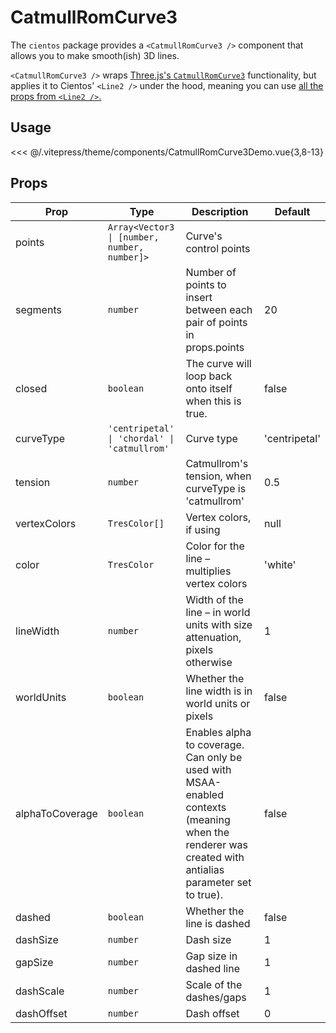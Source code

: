 # CatmullRomCurve3

<DocsDemo>
  <CatmullRomCurve3Demo />
</DocsDemo>

The `cientos` package provides a `<CatmullRomCurve3 />` component that allows you to make smooth(ish) 3D lines.

`<CatmullRomCurve3 />` wraps [Three.js's `CatmullRomCurve3`](https://threejs.org/docs/index.html?q=catmu#api/en/extras/curves/CatmullRomCurve3) functionality, but applies it to Cientos' `<Line2 />` under the hood, meaning you can use [all the props from `<Line2 />`.](line2#props)


## Usage
<<< @/.vitepress/theme/components/CatmullRomCurve3Demo.vue{3,8-13}

## Props

| Prop         | Type      | Description                                                                   | Default        |
| ------------ | --------- | ----------------------------------------------------------------------------- | -------------- |
| points  | `Array<Vector3 \| [number, number, number]>` | Curve's control points |            |
| segments     | `number`  | Number of points to insert between each pair of points in props.points        | 20             |
| closed       | `boolean` | The curve will loop back onto itself when this is true.                       | false          |
| curveType    | `'centripetal' \| 'chordal' \| 'catmullrom'` | Curve type                                 | 'centripetal'  |
| tension      | `number`  | Catmullrom's tension, when curveType is 'catmullrom'                          | 0.5            |
| vertexColors    | `TresColor[]`            | Vertex colors, if using                                                    | null           |
| color           | `TresColor`              | Color for the line – multiplies vertex colors                              | 'white'        |
| lineWidth       | `number`                 | Width of the line – in world units with size attenuation, pixels otherwise | 1              |
| worldUnits      | `boolean`                | Whether the line width is in world units or pixels                         | false          |
| alphaToCoverage | `boolean`                | Enables alpha to coverage. Can only be used with MSAA-enabled contexts (meaning when the renderer was created with antialias parameter set to true).                                                               | false          |
| dashed          | `boolean`                | Whether the line is dashed                                                 | false          |
| dashSize        | `number`                 | Dash size                                                                  | 1              |
| gapSize         | `number`                 | Gap size in dashed line                                                    | 1              |
| dashScale       | `number`                 | Scale of the dashes/gaps                                                   | 1              |
| dashOffset      | `number`                 | Dash offset                                                                | 0              |

